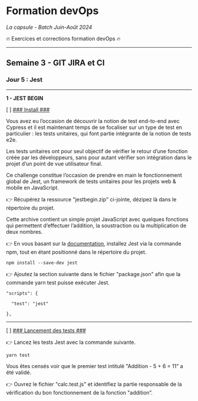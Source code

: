 # Formation devOps
_La capsule - Batch Juin-Août 2024_

:fire: Exercices et corrections formation devOps :fire:

---

## Semaine 3 - GIT JIRA et CI

### Jour 5 : Jest ###

---

**1 - JEST BEGIN**

[ ] <ins>### Install ###</ins>

Vous avez eu l’occasion de découvrir la notion de test end-to-end avec Cypress et il est maintenant temps de se focaliser sur un type de test en particulier : les tests unitaires, qui font partie intégrante de la notion de tests e2e.

Les tests unitaires ont pour seul objectif de vérifier le retour d’une fonction créée par les développeurs, sans pour autant vérifier son intégration dans le projet d’un point de vue utilisateur final.

Ce challenge constitue l’occasion de prendre en main le fonctionnement global de Jest, un framework de tests unitaires pour les projets web & mobile en JavaScript.

👉 Récupérez la ressource "jestbegin.zip" ci-jointe, dézipez là dans le répertoire du projet.

Cette archive contient un simple projet JavaScript avec quelques fonctions qui permettent d’effectuer l’addition, la soustraction ou la multiplication de deux nombres.

👉 En vous basant sur la [documentation](https://jestjs.io/docs/getting-started), installez Jest via la commande npm, tout en étant positionné dans le répertoire du projet.

```
npm install --save-dev jest
```

👉 Ajoutez la section suivante dans le fichier "package.json" afin que la commande yarn test puisse exécuter Jest.

```
"scripts": {

  "test": "jest"

},
```

---

[ ] <ins>### Lancement des tests ###</ins>

👉 Lancez les tests Jest avec la commande suivante.

```
yarn test
```

Vous êtes censés voir que le premier test intitulé "Addition - 5 + 6 = 11" a été validé.

👉 Ouvrez le fichier "calc.test.js" et identifiez la partie responsable de la vérification du bon fonctionnement de la fonction "addition”.
